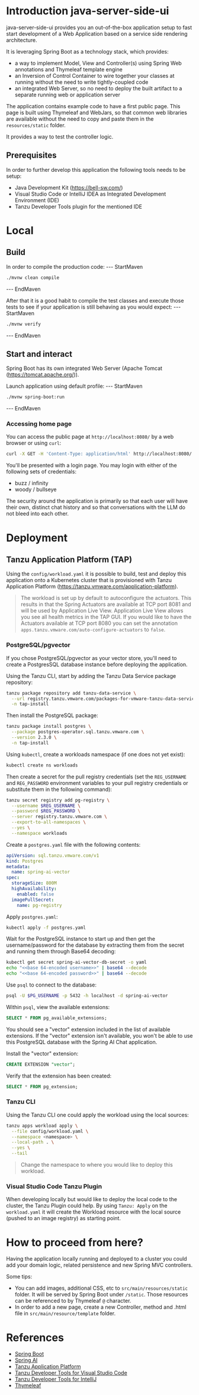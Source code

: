 # Introduction java-server-side-ui
java-server-side-ui provides you an out-of-the-box application setup to fast start development of a Web Application based
on a service side rendering architecture.

It is leveraging Spring Boot as a technology stack, which provides:
- a way to implement Model, View and Controller(s) using Spring Web annotations and Thymeleaf template engine
- an Inversion of Control Container to wire together your classes at running without the need to write tightly-coupled code
- an integrated Web Server, so no need to deploy the built artifact to a separate running web or application server

The application contains example code to have a first public page. This page is built using
Thymeleaf and WebJars, so that common web libraries are available without the need to copy and paste them in the `resources/static` folder.

It provides a way to test the controller logic.

## Prerequisites
In order to further develop this application the following tools needs to be setup:
- Java Development Kit (https://bell-sw.com/)
- Visual Studio Code or IntelliJ IDEA as Integrated Development Environment (IDE)
- Tanzu Developer Tools plugin for the mentioned IDE

# Local
## Build
In order to compile the production code:
--- StartMaven
```bash
./mvnw clean compile
```
--- EndMaven

After that it is a good habit to compile the test classes and execute those tests to see if your application is still behaving as you would expect:
--- StartMaven
```bash
./mvnw verify
```
--- EndMaven

## Start and interact
Spring Boot has its own integrated Web Server (Apache Tomcat (https://tomcat.apache.org/)).

Launch application using default profile:
--- StartMaven
```bash
./mvnw spring-boot:run
```
--- EndMaven

### Accessing home page

You can access the public page at `http://localhost:8080/` by a web browser or using `curl`:

```bash
curl -X GET -H 'Content-Type: application/html' http://localhost:8080/
```

You'll be presented with a login page. You may login with either of the following sets
of credentials:

 - buzz / infinity
 - woody / bullseye

The security around the application is primarily so that each user will have their own,
distinct chat history and so that conversations with the LLM do not bleed into each
other.

# Deployment
## Tanzu Application Platform (TAP)
Using the `config/workload.yaml` it is possible to build, test and deploy this application onto a
Kubernetes cluster that is provisioned with Tanzu Application Platform (https://tanzu.vmware.com/application-platform).

> The workload is set up by default to autoconfigure the actuators. This results in that the Spring Actuators are available at TCP port 8081 and will be used by Application Live View.
> Application Live View allows you see all health metrics in the TAP GUI. If you would like to have the Actuators available at TCP port 8080 you can set the
> annotation `apps.tanzu.vmware.com/auto-configure-actuators` to `false`.

### PostgreSQL/pgvector

If you chose PostgreSQL/pgvector as your vector store, you'll need to create
a PostgresSQL database instance before deploying the application.

Using the Tanzu CLI, start by adding the Tanzu Data Service package repository:

```bash
tanzu package repository add tanzu-data-service \
  --url registry.tanzu.vmware.com/packages-for-vmware-tanzu-data-services/tds-packages:1.13.0 \
  -n tap-install
```

Then install the PostgreSQL package:

```bash
tanzu package install postgres \
  --package postgres-operator.sql.tanzu.vmware.com \
  --version 2.3.0 \
  -n tap-install
```

Using `kubectl`, create a workloads namespace (if one does not yet exist):

```bash
kubectl create ns workloads
```

Then create a secret for the pull registry credentials (set the `REG_USERNAME` and `REG_PASSWORD` environment variables to your pull registry credentials or substitute them in the following command):

```bash
tanzu secret registry add pg-registry \
  --username $REG_USERNAME \
  --password $REG_PASSWORD \
  --server registry.tanzu.vmware.com \
  --export-to-all-namespaces \
  --yes \
  --namespace workloads
```

Create a `postgres.yaml` file with the following contents:

```yaml
apiVersion: sql.tanzu.vmware.com/v1
kind: Postgres
metadata:
  name: spring-ai-vector
spec:
  storageSize: 800M
  highAvailability:
    enabled: false
  imagePullSecret:
    name: pg-registry
```

Apply `postgres.yaml`:

```bash
kubectl apply -f postgres.yaml
```

Wait for the PostgreSQL instance to start up and then get the username/password
for the database by extracting them from the secret and running them through
Base64 decoding:

```bash
kubectl get secret spring-ai-vector-db-secret -o yaml
echo "<<base 64-encoded username>>" | base64 --decode
echo "<<base 64-encoded password>>" | base64 --decode
```

Use `psql` to connect to the database:

```bash
psql -U $PG_USERNAME -p 5432 -h localhost -d spring-ai-vector
```

Within `psql`, view the available extensions:

```sql
SELECT * FROM pg_available_extensions;
```

You should see a "vector" extension included in the list of available extensions.
If the "vector" extension isn't available, you won't be able to use this PostgreSQL
database with the Spring AI Chat application.

Install the "vector" extension:

```sql
CREATE EXTENSION "vector";
```

Verify that the extension has been created:

```sql
SELECT * FROM pg_extension;
```

### Tanzu CLI
Using the Tanzu CLI one could apply the workload using the local sources:
```bash
tanzu apps workload apply \
  --file config/workload.yaml \
  --namespace <namespace> \
  --local-path . \
  --yes \
  --tail
````

> Change the namespace to where you would like to deploy this workload.

### Visual Studio Code Tanzu Plugin
When developing locally but would like to deploy the local code to the cluster, the Tanzu Plugin could help.
By using `Tanzu: Apply` on the `workload.yaml` it will create the Workload resource with the local source (pushed to an image registry) as
starting point.

# How to proceed from here?
Having the application locally running and deployed to a cluster you could add your domain logic, related persistence and new Spring MVC controllers.

Some tips:
- You can add images, additional CSS, etc to `src/main/resources/static` folder. It will be served by Spring Boot under `/static`. Those resources can be referenced to by Thymeleaf `@` character.
- In order to add a new page, create a new Controller, method and .html file in `src/main/resource/template` folder.

# References
- [Spring Boot](https://spring.io/projects/spring-boot/)
- [Spring AI](https://spring.io/projects/spring-ai)
- [Tanzu Application Platform](https://tanzu.vmware.com/application-platform)
- [Tanzu Developer Tools for Visual Studio Code](https://docs.vmware.com/en/VMware-Tanzu-Application-Platform/1.2/tap/GUID-vscode-extension-about.html)
- [Tanzu Developer Tools for IntelliJ](https://docs.vmware.com/en/VMware-Tanzu-Application-Platform/1.2/tap/GUID-intellij-extension-about.html)
- [Thymeleaf](https://www.thymeleaf.org/)
